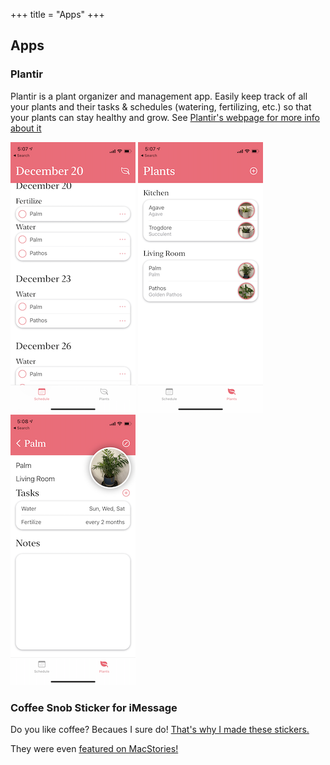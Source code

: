 +++
title = "Apps"
+++

## Apps


### Plantir
Plantir is a plant organizer and management app.
Easily keep track of all your plants and their tasks & schedules (watering, fertilizing, etc.) so that your plants can stay healthy and grow.
See [Plantir's webpage for more info about it](https://plantir.app)

<div class="screenshots">
<img src="/plantir1.png" alt="Viewing your schedule">
<img src="/plantir2.png" alt="Viewing all your plants">
<img src="/plantir3.png" alt="Viewing a plant">
</div>


### Coffee Snob Sticker for iMessage
Do you like coffee? Becaues I sure do! [That's why I made these stickers.](https://apps.apple.com/us/app/coffee-snob-stickers/id1154238768)

They were even [featured on MacStories!](https://www.macstories.net/roundups/exploring-the-imessage-app-store-one-month-later-our-favorite-stickers-and-imessage-apps/)

